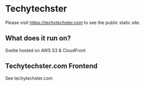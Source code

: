 # Techytechster

Please visit https://techytechster.com to see the public static site.

## What does it run on?

Svelte hosted on AWS S3 & CloudFront

## Techytechster.com Frontend

See techytechster.com